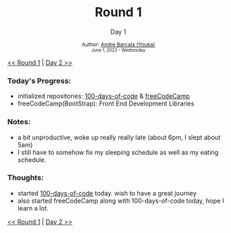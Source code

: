 <div align="center">
  <h1>Round 1</h1>
  <p>Day 1</p>

  <sub>
    Author: <a href='https://github.com/yrnmsk'>Andre Barcala (Youka)</a><br />
    <small> June 1, 2022 - Wednesday </small>
  </sub>
</div>

[<< Round 1](README.md) | [Day 2 >>](day002.md)

### Today's Progress:

- initialized repositories: [100-days-of-code](https://github.com/yrnmsk/100-days-of-code) & [freeCodeCamp](https://github.com/yrnmsk/freeCodeCamp)
- freeCodeCamp(BootStrap): Front End Development Libraries

### Notes:

- a bit unproductive, woke up really really late (about 6pm, I slept about 5am)
- I still have to somehow fix my sleeping schedule as well as my eating schedule.

### Thoughts:

- started [100-days-of-code](https://github.com/yrnmsk/100-days-of-code) today. wish to have a great journey
- also started freeCodeCamp along with 100-days-of-code today, hope I learn a lot.

[<< Round 1](README.md) | [Day 2 >>](day002.md)

